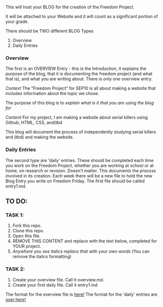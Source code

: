 This will host your BLOG for the creation of the Freedom Project.

It will be attached to your Website and it will count as a significant portion of your grade.

There should be TWO different BLOG Types
1. Overview
2. Daily Entries


### Overview

The first is an OVERVIEW Entry - this is the Introduction, it explains the purpose of the blog, that it is documenting the freedom project (and what that is), and what you are writing about.
There is _only one_ overview entry.

*Context*
The “Freedom Project” for SEP10 is all about making a website that includes information about the topic we chose.

The purpose of this blog is to _explain what is it that you are using the blog for_

*Content*
For my project, I am making a website about serial killers using Github, HTML, CSS, and(tbd

This blog will document the process of independently studying serial killers and (tbd) and making the website.

### Daily Entries

The second type are 'daily' entries. These should be completed each time you work on the Freedom Project,
whether you are working at school or at home, on research or revision. Doesn't matter. This documents the _process_ involved in its creation.
Each week there will be a new file to hold the new Blog Entry you write on Freedom Friday. The first file should be called entry1.md.

## TO DO:

### TASK 1:

1. Fork this repo.
2. Clone this repo.
3. Open this file.
4. REMOVE THIS CONTENT and replace with the text below, completed for YOUR project.
5. *Anywhere you see* _italics_ *replace that with your own words* (You can remove the italics formatting)

### TASK 2:

1. Create your overview file. Call it overview.md.
2. Create your first daily file. Call it entry1.md

The format for the overview file is [here!](https://tinyurl.com/fpdailyblog)
The format for the 'daily' entries are [over here!](https://tinyurl.com/fpintroblog)
